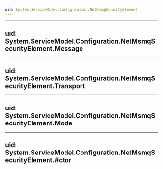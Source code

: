 ```yaml
---
uid: System.ServiceModel.Configuration.NetMsmqSecurityElement
---
```


---
uid: System.ServiceModel.Configuration.NetMsmqSecurityElement.Message
---

---
uid: System.ServiceModel.Configuration.NetMsmqSecurityElement.Transport
---

---
uid: System.ServiceModel.Configuration.NetMsmqSecurityElement.Mode
---

---
uid: System.ServiceModel.Configuration.NetMsmqSecurityElement.#ctor
---
